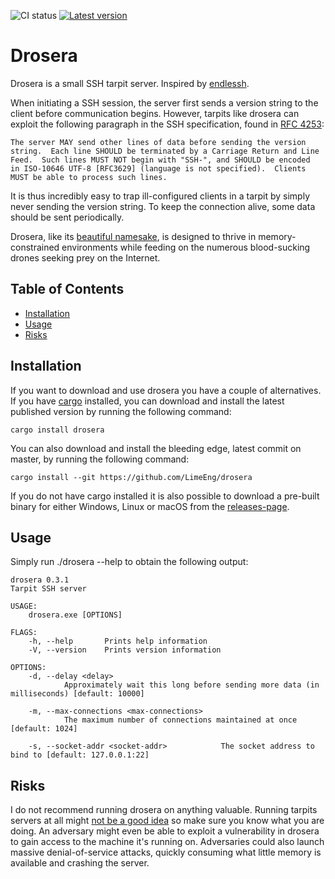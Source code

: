![CI status](https://github.com/LimeEng/drosera/workflows/CI/badge.svg)
[![Latest version](https://img.shields.io/crates/v/drosera.svg)](https://crates.io/crates/drosera)

# Drosera

Drosera is a small SSH tarpit server. Inspired by [endlessh](https://nullprogram.com/blog/2019/03/22/).

When initiating a SSH session, the server first sends a version string to the client before communication begins. However, tarpits like drosera can exploit the following paragraph in the SSH specification, found in [RFC 4253](https://tools.ietf.org/html/rfc4253#page-4):
```
The server MAY send other lines of data before sending the version
string.  Each line SHOULD be terminated by a Carriage Return and Line
Feed.  Such lines MUST NOT begin with "SSH-", and SHOULD be encoded
in ISO-10646 UTF-8 [RFC3629] (language is not specified).  Clients
MUST be able to process such lines.
```

It is thus incredibly easy to trap ill-configured clients in a tarpit by simply never sending the version string. To keep the connection alive, some data should be sent periodically.

Drosera, like its [beautiful namesake](https://en.wikipedia.org/wiki/Drosera), is designed to thrive in memory-constrained environments while feeding on the numerous blood-sucking drones seeking prey on the Internet.

## Table of Contents
- [Installation](#installation)
- [Usage](#usage)
- [Risks](#risks)

## Installation

If you want to download and use drosera you have a couple of alternatives. If you have [cargo](https://www.rust-lang.org/tools/install) installed, you can download and install the latest published version by running the following command:

```
cargo install drosera
```

You can also download and install the bleeding edge, latest commit on master, by running the following command:

```
cargo install --git https://github.com/LimeEng/drosera
```

If you do not have cargo installed it is also possible to download a pre-built binary for either Windows, Linux or macOS from the [releases-page](https://github.com/LimeEng/drosera/releases).

## Usage

Simply run ./drosera --help to obtain the following output:
```
drosera 0.3.1
Tarpit SSH server

USAGE:
    drosera.exe [OPTIONS]

FLAGS:
    -h, --help       Prints help information
    -V, --version    Prints version information

OPTIONS:
    -d, --delay <delay>
            Approximately wait this long before sending more data (in milliseconds) [default: 10000]

    -m, --max-connections <max-connections>
            The maximum number of connections maintained at once [default: 1024]

    -s, --socket-addr <socket-addr>            The socket address to bind to [default: 127.0.0.1:22]
```

## Risks

I do not recommend running drosera on anything valuable. Running tarpits servers at all might [not be a good idea](https://serverfault.com/questions/611063/does-tarpit-have-any-known-vulnerabilities-or-downsides) so make sure you know what you are doing. An adversary might even be able to exploit a vulnerability in drosera to gain access to the machine it's running on. Adversaries could also launch massive denial-of-service attacks, quickly consuming what little memory is available and crashing the server.

